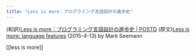 ```yaml
---
title: "Less is more：プログラミング言語設計の進歩史"
---
```


(和訳)[Less is more：プログラミング言語設計の進歩史 | POSTD](https://postd.cc/less-is-more/)
(原文)[Less is more: language features](https://blog.ploeh.dk/2015/04/13/less-is-more-language-features/) (2015-4-13) by Mark Seemann

[[less is more]]
